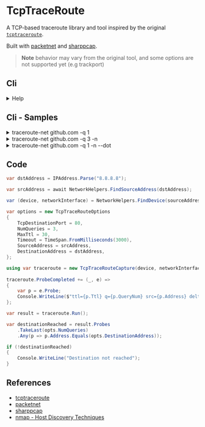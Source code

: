 # TcpTraceRoute

A TCP-based traceroute library and tool inspired by the original [`tcptraceroute`](https://github.com/mct/tcptraceroute).

Built with [packetnet](https://github.com/dotpcap/packetnet) and [sharppcap](https://github.com/dotpcap/sharppcap).

> **Note** behavior may vary from the original tool, and some options are not supported yet (e.g trackport)

## Cli
<details>
<summary>Help</summary>
  
```
Description:

Usage:
  tcptraceroute-net <dst-host> [<dst-port>] [options]

Arguments:
  <dst-host>
  <dst-port>  [default: 80]

Options:
  -d                               debug mode [default: False]
  -n                               do not resolve probe hostname [default: True]
  -q, --num-queries <num-queries>  [default: 3]
  -f, --first-ttl <first-ttl>      [default: 1]
  --track-port                     [default: False]
  -P, --force-port                 [default: False]
  --dnat                           [default: False]
  -i, --interface <interface>
  -l, --packet-len <packet-len>    [default: 0]
  -m, --max-ttl <max-ttl>          [default: 30]
  -t, --tos <tos>                  [default: 0]
  -s, --src-address <src-address>
  -p, --src-port <src-port>        [default: 0]
  -w, --wait-time <wait-time>      packet read timeout (ms) [default: 3000]
  -S                               set SYN tcp flag [default: True]
  -A                               set ACK tcp flag [default: False]
  -E                               set ECN tcp flag [default: False]
  -U                               set URG tcp flag [default: False]
  --version                        Show version information
  -?, -h, --help                   Show help and usage information
```
    
</details>

## Cli - Samples
<details>
<summary>traceroute-net github.com -q 1</summary>
<pre>
 Selected device Wi-Fi (Intel(R) Wi-Fi 6 AX201 160MHz), address 192.168.1.56, port 60563 for outgoing packets
 Tracing the path to github.com (140.82.121.4) on TCP port 80, 30 hops max
 1  home-life.hub      1.411 ms
 2  151.6.142.56       7.518 ms
 3  151.6.57.36        7.175 ms
 4  151.6.6.68         9.696 ms
 5  151.6.7.181        10.650 ms
 6  *                  *
 7  64.125.30.254      26.075 ms
 8  ae1.mcs1.fra9.de.eth.zayo.com    32.603 ms
 9  82.98.193.29.IPYX-270403-002-ZYO.zip.zayo.com    26.751 ms
10  *                  *
11  *                  *
12  lb-140-82-121-4-fra.github.com  [open]  26.199 ms
</pre>
</details>
    
<details>
<summary>traceroute-net github.com -q 3 -n </summary>
<pre>
 Selected device Wi-Fi (Intel(R) Wi-Fi 6 AX201 160MHz), address 192.168.1.56, port 60563 for outgoing packets
 Tracing the path to github.com (140.82.121.3) on TCP port 80, 30 hops max
 1  192.168.1.1        1.873 ms  1.196 ms  1.230 ms
 2  151.6.142.56       6.731 ms  7.207 ms  6.189 ms
 3  151.6.57.36        6.432 ms  6.351 ms  9.545 ms
 4  151.6.6.68         9.502 ms  9.882 ms  9.262 ms
 5  151.6.7.181        10.197 ms  11.756 ms  10.146 ms
 6  80.81.194.26       25.581 ms  25.906 ms  25.646 ms
 7  64.125.30.254      26.460 ms  25.677 ms  25.404 ms
 8  64.125.29.65       31.942 ms  32.211 ms  31.858 ms
 9  82.98.193.29       25.576 ms  25.550 ms  26.520 ms
10  *                  *  *  *
11  *                  *  *  *
12  140.82.121.3     [open]  25.800 ms  25.744 ms  835.491 ms
</pre>
</details>

<details>
<summary>traceroute-net github.com -q 1 -n --dot </summary>
  
<pre>
 Selected device Wi-Fi (Intel(R) Wi-Fi 6 AX201 160MHz), address 192.168.1.56, port 60563 for outgoing packets
 Tracing the path to github.com (140.82.121.3) on TCP port 80, 30 hops max
 1  192.168.1.1        1.873 ms  1.196 ms  1.230 ms
 [...TRUNCATED FOR BREVITY...]
 
 digraph {
  {
    host
    1[label="192.168.1.1" ]
    2[label="151.6.142.56" ]
    3[label="151.6.57.40" ]
    4[label="151.6.0.190" ]
    5[label="151.6.7.239" ]
    6[label="80.81.194.26" ]
    7[label="64.125.30.254" ]
    8[label="64.125.29.65" ]
    9[label="82.98.193.29" ]
    10[label="*" color=red]
    11[label="*" color=red]
    12[label="140.82.121.4" ]
  }
  host->1 [label="  2.228 ms"]
  host->2 [label="  8.137 ms" style=dotted]
  1->2 [label="  10.364 ms"]
  host->3 [label="  6.886 ms" style=dotted]
  2->3 [label="  17.250 ms"]
  host->4 [label="  26.925 ms" style=dotted]
  3->4 [label="  44.175 ms"]
  host->5 [label="  22.965 ms" style=dotted]
  4->5 [label="  67.140 ms"]
  host->6 [label="  23.855 ms" style=dotted]
  5->6 [label="  90.995 ms"]
  host->7 [label="  24.454 ms" style=dotted]
  6->7 [label="  115.449 ms"]
  host->8 [label="  62.802 ms" style=dotted]
  7->8 [label="  178.252 ms"]
  host->9 [label="  19.341 ms" style=dotted]
  8->9 [label="  197.593 ms"]
  host->10 [label="  -1.000 ms" style=dotted]
  9->10 [label="  197.593 ms"]
  host->11 [label="  -1.000 ms" style=dotted]
  10->11 [label="  197.593 ms"]
  host->12 [label="  19.376 ms" style=dotted]
  11->12 [label="  216.969 ms"]
}
See rendered at:
https://dreampuf.github.io/GraphvizOnline/#digraph%20%7B%0D%0A%20%20%7B%[...TRUNCATED...]
</pre>
  
[See render at dreampuf.github.io/GraphvizOnline](https://dreampuf.github.io/GraphvizOnline/#digraph%20%7B%0D%0A%20%20%7B%0D%0A%20%20%20%20host%0D%0A%20%20%20%201%5Blabel%3D%22192.168.1.1%22%20%5D%0D%0A%20%20%20%202%5Blabel%3D%22151.6.142.56%22%20%5D%0D%0A%20%20%20%203%5Blabel%3D%22151.6.57.40%22%20%5D%0D%0A%20%20%20%204%5Blabel%3D%22151.6.0.190%22%20%5D%0D%0A%20%20%20%205%5Blabel%3D%22151.6.7.239%22%20%5D%0D%0A%20%20%20%206%5Blabel%3D%2280.81.194.26%22%20%5D%0D%0A%20%20%20%207%5Blabel%3D%2264.125.30.254%22%20%5D%0D%0A%20%20%20%208%5Blabel%3D%2264.125.29.65%22%20%5D%0D%0A%20%20%20%209%5Blabel%3D%2282.98.193.29%22%20%5D%0D%0A%20%20%20%2010%5Blabel%3D%22%2A%22%20color%3Dred%5D%0D%0A%20%20%20%2011%5Blabel%3D%22%2A%22%20color%3Dred%5D%0D%0A%20%20%20%2012%5Blabel%3D%22140.82.121.4%22%20%5D%0D%0A%20%20%7D%0D%0A%20%20host-%3E1%20%5Blabel%3D%22%20%202.228%20ms%22%5D%0D%0A%20%20host-%3E2%20%5Blabel%3D%22%20%208.137%20ms%22%20style%3Ddotted%5D%0D%0A%20%201-%3E2%20%5Blabel%3D%22%20%2010.364%20ms%22%5D%0D%0A%20%20host-%3E3%20%5Blabel%3D%22%20%206.886%20ms%22%20style%3Ddotted%5D%0D%0A%20%202-%3E3%20%5Blabel%3D%22%20%2017.250%20ms%22%5D%0D%0A%20%20host-%3E4%20%5Blabel%3D%22%20%2026.925%20ms%22%20style%3Ddotted%5D%0D%0A%20%203-%3E4%20%5Blabel%3D%22%20%2044.175%20ms%22%5D%0D%0A%20%20host-%3E5%20%5Blabel%3D%22%20%2022.965%20ms%22%20style%3Ddotted%5D%0D%0A%20%204-%3E5%20%5Blabel%3D%22%20%2067.140%20ms%22%5D%0D%0A%20%20host-%3E6%20%5Blabel%3D%22%20%2023.855%20ms%22%20style%3Ddotted%5D%0D%0A%20%205-%3E6%20%5Blabel%3D%22%20%2090.995%20ms%22%5D%0D%0A%20%20host-%3E7%20%5Blabel%3D%22%20%2024.454%20ms%22%20style%3Ddotted%5D%0D%0A%20%206-%3E7%20%5Blabel%3D%22%20%20115.449%20ms%22%5D%0D%0A%20%20host-%3E8%20%5Blabel%3D%22%20%2062.802%20ms%22%20style%3Ddotted%5D%0D%0A%20%207-%3E8%20%5Blabel%3D%22%20%20178.252%20ms%22%5D%0D%0A%20%20host-%3E9%20%5Blabel%3D%22%20%2019.341%20ms%22%20style%3Ddotted%5D%0D%0A%20%208-%3E9%20%5Blabel%3D%22%20%20197.593%20ms%22%5D%0D%0A%20%20host-%3E10%20%5Blabel%3D%22%20%20-1.000%20ms%22%20style%3Ddotted%5D%0D%0A%20%209-%3E10%20%5Blabel%3D%22%20%20197.593%20ms%22%5D%0D%0A%20%20host-%3E11%20%5Blabel%3D%22%20%20-1.000%20ms%22%20style%3Ddotted%5D%0D%0A%20%2010-%3E11%20%5Blabel%3D%22%20%20197.593%20ms%22%5D%0D%0A%20%20host-%3E12%20%5Blabel%3D%22%20%2019.376%20ms%22%20style%3Ddotted%5D%0D%0A%20%2011-%3E12%20%5Blabel%3D%22%20%20216.969%20ms%22%5D%0D%0A%7D%0D%0A=)

<image src="/Docs/traceroute.svg">
  
</details>

## Code
```csharp
var dstAddress = IPAddress.Parse("8.8.8.8");

var srcAddress = await NetworkHelpers.FindSourceAddress(dstAddress);

var (device, networkInterface) = NetworkHelpers.FindDevice(sourceAddress);

var options = new TcpTraceRouteOptions
{
    TcpDestinationPort = 80,
    NumQueries = 3,
    MaxTtl = 30,
    Timeout = TimeSpan.FromMilliseconds(3000),
    SourceAddress = srcAddress,
    DestinationAddress = dstAddress,
};

using var traceroute = new TcpTraceRouteCapture(device, networkInterface, options);
    
traceroute.ProbeCompleted += (_, e) => 
{
    var p = e.Probe;
    Console.WriteLine($"ttl={p.Ttl} q={p.QueryNum} src={p.Address} delta={p.Delta}ms");
};

var result = traceroute.Run();

var destinationReached = result.Probes
    .TakeLast(opts.NumQueries)
    .Any(p => p.Address.Equals(opts.DestinationAddress));

if (!destinationReached)
{
    Console.WriteLine("Destination not reached");
}
```
    
## References
  - [tcptraceroute](https://github.com/mct/tcptraceroute)
  - [packetnet](https://github.com/dotpcap/packetnet)
  - [sharppcap](https://github.com/dotpcap/sharppcap)
  - [nmap - Host Discovery Techniques](https://nmap.org/book/host-discovery-techniques.html)
    
